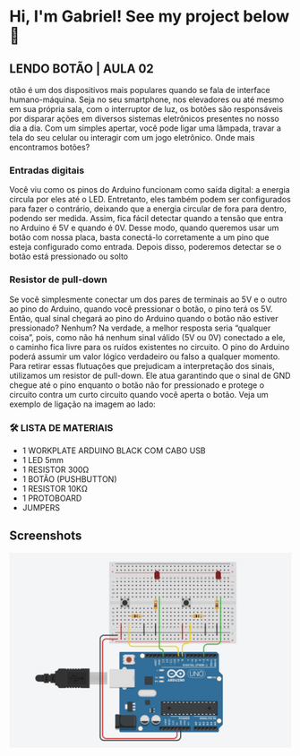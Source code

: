 # Hi, I'm Gabriel! See my project below  👋

## LENDO BOTÃO | AULA 02

otão é um dos dispositivos mais populares quando se fala de interface humano-máquina. Seja no seu smartphone, nos elevadores ou até mesmo em sua 
própria sala, com o interruptor de luz, os botões são responsáveis por disparar 
ações em diversos sistemas eletrônicos presentes no nosso dia a dia. 
Com um simples apertar, você pode ligar uma lâmpada, travar a tela do seu celular ou interagir com um jogo eletrônico. Onde mais encontramos botões?


### Entradas digitais
Você viu como os pinos do Arduino funcionam como saída digital: a 
energia circula por eles até o LED. Entretanto, eles também podem 
ser configurados para fazer o contrário, deixando que a energia circular de fora para dentro, podendo ser medida. Assim, fica fácil detectar quando a tensão que entra no Arduino é 5V e quando é 0V.
Desse modo, quando queremos usar um botão com nossa placa, 
basta conectá-lo corretamente a um pino que esteja configurado como entrada. Depois disso, poderemos detectar se o botão 
está pressionado ou solto

### Resistor de pull-down

Se você simplesmente conectar um dos pares de terminais ao 5V 
e o outro ao pino do Arduino, quando você pressionar o botão, 
o pino terá os 5V. Então, qual sinal chegará ao pino do Arduino 
quando o botão não estiver pressionado? Nenhum? Na verdade, a 
melhor resposta seria “qualquer coisa”, pois, como não há nenhum 
sinal válido (5V ou 0V) conectado a ele, o caminho fica livre para os 
ruídos existentes no circuito. O pino do Arduino poderá assumir 
um valor lógico verdadeiro ou falso a qualquer momento.
Para retirar essas flutuações que prejudicam a interpretação dos 
sinais, utilizamos um resistor de pull-down. Ele atua garantindo 
que o sinal de GND chegue até 
o pino enquanto o botão não for 
pressionado e protege o circuito 
contra um curto circuito quando 
você aperta o botão. Veja um exemplo de ligação na imagem ao lado:

### 🛠 LISTA DE MATERIAIS
- 1 WORKPLATE ARDUINO BLACK COM CABO USB
- 1 LED 5mm
- 1 RESISTOR 300Ω
- 1 BOTÃO (PUSHBUTTON)
- 1 RESISTOR 10KΩ
- 1 PROTOBOARD
- JUMPERS

## Screenshots

![preview](previewLendoBotao.jpg)
